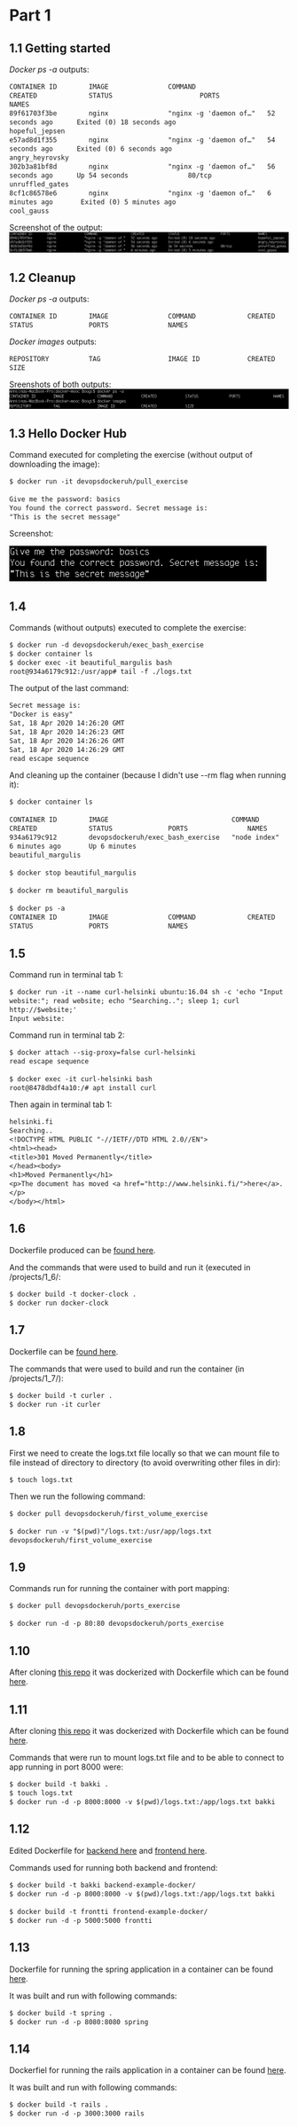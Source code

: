 # Part 1

## 1.1 Getting started

*Docker ps -a* outputs:

```console
CONTAINER ID        IMAGE               COMMAND                  CREATED             STATUS                      PORTS               NAMES
89f61703f3be        nginx               "nginx -g 'daemon of…"   52 seconds ago      Exited (0) 18 seconds ago                       hopeful_jepsen
e57ad8d1f355        nginx               "nginx -g 'daemon of…"   54 seconds ago      Exited (0) 6 seconds ago                        angry_heyrovsky
302b3a81bf8d        nginx               "nginx -g 'daemon of…"   56 seconds ago      Up 54 seconds               80/tcp              unruffled_gates
8cf1c86578e6        nginx               "nginx -g 'daemon of…"   6 minutes ago       Exited (0) 5 minutes ago                        cool_gauss
```

Screenshot of the output: ![Screenshot of output, for rows which shows that there were three containers, two of which are stopped.](images/1_1.png)
## 1.2 Cleanup

*Docker ps -a* outputs: 

```console
CONTAINER ID        IMAGE               COMMAND             CREATED             STATUS              PORTS               NAMES

```


*Docker images* outputs:

```console
REPOSITORY          TAG                 IMAGE ID            CREATED             SIZE
```

Sreenshots of both outputs: ![Screenshot of outputs, showing they're empty](images/1_2.png)

## 1.3 Hello Docker Hub

Command executed for completing the exercise (without output of downloading the image):
```console
$ docker run -it devopsdockeruh/pull_exercise

Give me the password: basics
You found the correct password. Secret message is:
"This is the secret message"
```



Screenshot: 

![Screenshot with same contents as text above](images/1_3.png)

## 1.4 

Commands (without outputs) executed to complete the exercise:
```console
$ docker run -d devopsdockeruh/exec_bash_exercise
$ docker container ls
$ docker exec -it beautiful_margulis bash
root@934a6179c912:/usr/app# tail -f ./logs.txt

```

The output of the last command:
```console
Secret message is:
"Docker is easy"
Sat, 18 Apr 2020 14:26:20 GMT
Sat, 18 Apr 2020 14:26:23 GMT
Sat, 18 Apr 2020 14:26:26 GMT
Sat, 18 Apr 2020 14:26:29 GMT
read escape sequence
```

And cleaning up the container (because I didn't use --rm flag when running it):
```console
$ docker container ls

CONTAINER ID        IMAGE                               COMMAND             CREATED             STATUS              PORTS               NAMES
934a6179c912        devopsdockeruh/exec_bash_exercise   "node index"        6 minutes ago       Up 6 minutes                            beautiful_margulis

$ docker stop beautiful_margulis

$ docker rm beautiful_margulis

$ docker ps -a
CONTAINER ID        IMAGE               COMMAND             CREATED             STATUS              PORTS               NAMES
```

## 1.5 

Command run in terminal tab 1:
```console
$ docker run -it --name curl-helsinki ubuntu:16.04 sh -c 'echo "Input website:"; read website; echo "Searching.."; sleep 1; curl http://$website;'
Input website:
```

Command run in terminal tab 2:
```console
$ docker attach --sig-proxy=false curl-helsinki
read escape sequence

$ docker exec -it curl-helsinki bash
root@8478dbdf4a10:/# apt install curl
```

Then again in terminal tab 1:
```console
helsinki.fi
Searching..
<!DOCTYPE HTML PUBLIC "-//IETF//DTD HTML 2.0//EN">
<html><head>
<title>301 Moved Permanently</title>
</head><body>
<h1>Moved Permanently</h1>
<p>The document has moved <a href="http://www.helsinki.fi/">here</a>.</p>
</body></html>
```

## 1.6 

Dockerfile produced can be [found here](projects/1_6/Dockerfile).

And the commands that were used to build and run it (executed in /projects/1_6/:
```console
$ docker build -t docker-clock .
$ docker run docker-clock
```

## 1.7

Dockerfile can be [found here](projects/1_7/Dockerfile). 

The commands that were used to build and run the container (in /projects/1_7/):
```console
$ docker build -t curler .
$ docker run -it curler
```

## 1.8

First we need to create the logs.txt file locally so that we can mount file to file instead of directory to directory (to avoid overwriting other files in dir):
``` console
$ touch logs.txt 
```


Then we run the following command:
```console
$ docker pull devopsdockeruh/first_volume_exercise

$ docker run -v "$(pwd)"/logs.txt:/usr/app/logs.txt devopsdockeruh/first_volume_exercise
```

## 1.9

Commands run for running the container with port mapping:

```console
$ docker pull devopsdockeruh/ports_exercise

$ docker run -d -p 80:80 devopsdockeruh/ports_exercise
```

## 1.10

After cloning [this repo](https://github.com/docker-hy/frontend-example-docker) it was dockerized with Dockerfile which can be found [here](projects/1_10/Dockerfile).

## 1.11

After cloning [this repo](https://github.com/docker-hy/backend-example-docker) it was dockerized with Dockerfile which can be found [here](projects/1_11/Dockerfile).

Commands that were run to mount logs.txt file and to be able to connect to app running in port 8000 were:
```console
$ docker build -t bakki .
$ touch logs.txt
$ docker run -d -p 8000:8000 -v $(pwd)/logs.txt:/app/logs.txt bakki
```

## 1.12 

Edited Dockerfile for [backend here](projects/1_12/Dockerfile_backend) and [frontend here](projects/1_12/Dockerfile_frontend).

Commands used for running both backend and frontend:
```console
$ docker build -t bakki backend-example-docker/
$ docker run -d -p 8000:8000 -v $(pwd)/logs.txt:/app/logs.txt bakki

$ docker build -t frontti frontend-example-docker/
$ docker run -d -p 5000:5000 frontti
```

## 1.13

Dockerfile for running the spring application in a container can be found [here](projects/1_13/Dockerfile).

It was built and run with following commands:
```console
$ docker build -t spring .
$ docker run -d -p 8080:8080 spring
```

## 1.14

Dockerfiel for running the rails application in a container can be found [here](projects/1_14/Dockerfile).

It was built and run with following commands:
```console
$ docker build -t rails .
$ docker run -d -p 3000:3000 rails
```




